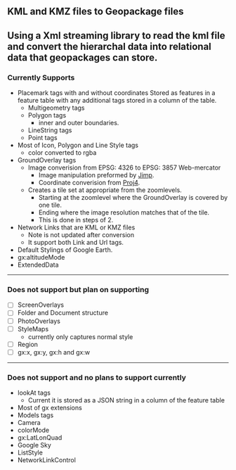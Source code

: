 ## KML and KMZ files to Geopackage files

Using a Xml streaming library to read the kml file and convert the hierarchal data into relational data that geopackages can store.
---
### Currently Supports
- Placemark tags with and without coordinates
  Stored as features in a feature table with any additional tags stored in a column of the table.
  - Multigeometry tags
  - Polygon tags
    - inner and outer boundaries.
  - LineString tags
  - Point tags
- Most of Icon, Polygon and Line Style tags
  - color converted to rgba
- GroundOverlay tags
  - Image converision from EPSG: 4326 to EPSG: 3857 Web-mercator
    - Image manipulation preformed by [Jimp](https://github.com/oliver-moran/jimp).
    - Coordinate converision from [Proj4](https://github.com/proj4js/proj4js).
  - Creates a tile set at appropriate from the zoomlevels.
    - Starting at the zoomlevel where the GroundOverlay is covered by one tile.
    - Ending where the image resolution matches that of the tile. 
    - This is done in steps of 2.
- Network Links that are KML or KMZ files
  - Note is not updated after conversion 
  - It support both Link and Url tags.
- Default Stylings of Google Earth.
- gx:altitudeMode
- ExtendedData
---
### Does not support but plan on supporting
- [ ] ScreenOverlays
- [ ] Folder and Document structure 
- [ ] PhotoOverlays
- [ ] StyleMaps
  - currently only captures normal style
- [ ] Region
- [ ] gx:x, gx:y, gx:h and gx:w

---
### Does not support and no plans to support currently
- lookAt tags
  - Current it is stored as a JSON string in a column of the feature table
- Most of gx extensions
- Models tags
- Camera
- colorMode
- gx:LatLonQuad
- Google Sky
- ListStyle
- NetworkLinkControl
